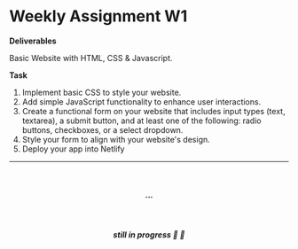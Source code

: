 
# Weekly Assignment W1

**Deliverables**

Basic Website with HTML, CSS & Javascript.

**Task**

1. Implement basic CSS to style your website.
2. Add simple JavaScript functionality to enhance user interactions.
3. Create a functional form on your website that includes input types (text, textarea), a submit button, and at least one of the following: radio buttons, checkboxes, or a select dropdown.
4. Style your form to align with your website's design.
5. Deploy your app into Netlify


---
</br>

<h4 style="text-align:center;"> ...</h4>
</br>

<h5 style="text-align:center;"> still in progress &#128591; &#128679;</h5>

